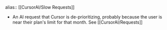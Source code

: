alias:: [[CursorAI/Slow Requests]]

- An AI request that Cursor is de-prioritizing, probably because the user is near their plan's limit for that month. See [[CursorAI/Requests]]